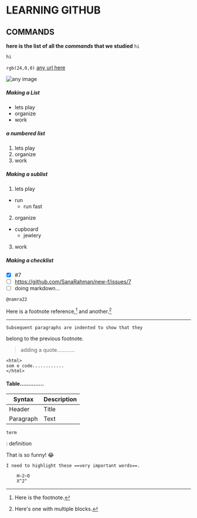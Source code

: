 # LEARNING GITHUB
 
## COMMANDS
**here is the list of all the _commands_ that we studied**
`hi`
```
hi
```
`rgb(24,0,0)`
[any url here](file:///C:/new%20f/README.md)

![any image](https://myoctocat.com/assets/images/base-octocat.svg)

##### Making a List
- lets play
- organize
- work

##### a numbered list
1. lets play
2. organize
3. work

##### Making a sublist
1. lets play
 - run
   - run fast

2. organize
 - cupboard
   - jewlery
3. work

##### Making a checklist
- [x] #7
- [ ] https://github.com/SanaRahman/new-f/issues/7
- [ ] doing markdown...

`@namra22`

Here is a footnote reference,[^1] and another.[^longnote]

[^1]: Here is the footnote.

[^longnote]: Here's one with multiple blocks.

---

    Subsequent paragraphs are indented to show that they
belong to the previous footnote.

>adding a quote............

```
<html>
som e code............
</html>
````

#### Table..............

| Syntax | Description |
| ----------- | ----------- |
| Header | Title |
| Paragraph | Text |

	term
: definition

That is so funny! :joy:

	I need to highlight these ==very important words==.

    	H~2~O
        X^2^